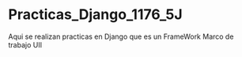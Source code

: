 # Practicas_Django_1176_5J
Aqui se realizan practicas en Django que es un FrameWork Marco de trabajo UII

